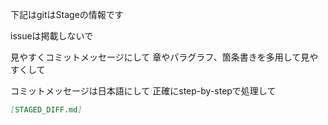 

下記はgitはStageの情報です

issueは掲載しないで

見やすくコミットメッセージにして
章やパラグラフ、箇条書きを多用して見やすくして

コミットメッセージは日本語にして
正確にstep-by-stepで処理して


```markdown
[STAGED_DIFF.md]

```